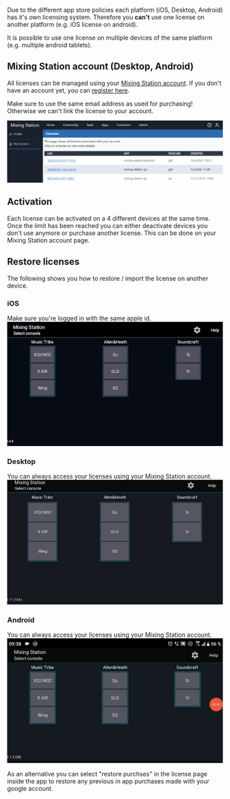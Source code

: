 Due to the different app store policies each platform (iOS, Desktop, Android) has it's own licensing system.
Therefore you **can't** use one license on another platform (e.g. iOS license on android).

It is possible to use one license on multiple devices of the same platform (e.g. multiple android tablets).



## Mixing Station account (Desktop, Android)
All licenses can be managed using your [Mixing Station account](https://dev-core.org/mixing-station/profile/licenses). If you don't have an account yet, you can [register here](https://dev-core.org/mixing-station/profile/create).

Make sure to use the same email address as used for purchasing! Otherwise we can't link the license to your account.


![License-page](../img/license/profile.png)

## Activation
Each license can be activated on a 4 different devices at the same time. Once the limit has been reached you can either deactivate devices you don't use anymore or purchase another license. This can be done on your Mixing Station account page.

## Restore licenses
The following shows you how to restore / import the license on another device.

### iOS
Make sure you're logged in with the same apple id.
![iOS-Import](../img/license/ios-import.gif)

### Desktop
You can always access your licenses using your Mixing Station account.
![Desktop-Import](../img/license/pc-import.gif)

### Android
You can always access your licenses using your Mixing Station account.
![Android-Import](../img/license/android-import.gif)

As an alternative you can select "restore purchses" in the license page inside the app to restore any previous in app purchases made with your google account.